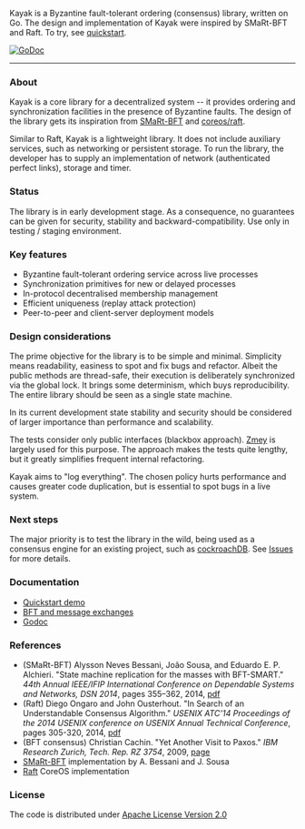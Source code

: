 Kayak is a Byzantine fault-tolerant ordering (consensus) library, written on Go. The design and implementation of Kayak were inspired by SMaRt-BFT and Raft. To try, see [quickstart](doc/quickstart.md).

[![GoDoc](https://godoc.org/github.com/stratumn/kayak?status.svg)](https://godoc.org/github.com/stratumn/kayak)

---

### About

Kayak is a core library for a decentralized system -- it provides ordering and synchronization facilities in the presence of Byzantine faults. The design of the library gets its inspiration from [SMaRt-BFT](https://github.com/bft-smart/library) and [coreos/raft](https://github.com/coreos/etcd/tree/master/raft).

Similar to Raft, Kayak is a lightweight library. It does not include auxiliary services, such as networking or persistent storage. To run the library, the developer has to supply an implementation of network (authenticated perfect links), storage and timer.

### Status

The library is in early development stage. As a consequence, no guarantees can be given for security, stability and backward-compatibility. Use only in testing / staging environment.


### Key features

* Byzantine fault-tolerant ordering service across live processes
* Synchronization primitives for new or delayed processes
* In-protocol decentralised membership management
* Efficient uniqueness (replay attack protection)
* Peer-to-peer and client-server deployment models


### Design considerations

The prime objective for the library is to be simple and minimal. Simplicity means readability, easiness to spot and fix bugs and refactor. Albeit the public methods are thread-safe, their execution is deliberately synchronized via the global lock. It brings some determinism, which buys reproducibility. The entire library should be seen as a single state machine.

In its current development state stability and security should be considered of larger importance than performance and scalability.

The tests consider only public interfaces (blackbox approach). [Zmey](https://github.com/stratumn/zmey) is largely used for this purpose. The approach makes the tests quite lengthy, but it greatly simplifies frequent internal refactoring.

Kayak aims to "log everything". The chosen policy hurts performance and causes greater code duplication, but is essential to spot bugs in a live system.

### Next steps

The major priority is to test the library in the wild, being used as a consensus engine for an existing project, such as [cockroachDB](https://github.com/cockroachdb/cockroach). See [Issues](https://github.com/stratumn/kayak/issues) for more details.


### Documentation

* [Quickstart demo](doc/quickstart.md)
* [BFT and message exchanges](doc/messages.md)
* [Godoc](https://godoc.org/github.com/stratumn/kayak)


### References


* (SMaRt-BFT) Alysson Neves Bessani, João Sousa, and Eduardo E. P. Alchieri. "State machine replication for the masses with BFT-SMART." *44th Annual IEEE/IFIP International Conference on Dependable Systems and Networks, DSN 2014*, pages 355–362, 2014, [pdf](https://www.di.fc.ul.pt/~bessani/publications/dsn14-bftsmart.pdf)
* (Raft) Diego Ongaro and John Ousterhout. "In Search of an Understandable Consensus Algorithm." *USENIX ATC'14 Proceedings of the 2014 USENIX conference on USENIX Annual Technical Conference*, pages 305-320, 2014, [pdf](https://ramcloud.stanford.edu/raft.pdf)
* (BFT consensus) Christian Cachin. "Yet Another Visit to Paxos." *IBM Research Zurich, Tech. Rep. RZ 3754*, 2009, [page](http://domino.watson.ibm.com/library/cyberdig.nsf/papers/5233D5F926B64F2A8525766B00383EC9)
* [SMaRt-BFT](https://github.com/bft-smart/library) implementation by A. Bessani and J. Sousa
* [Raft](https://github.com/coreos/etcd/tree/master/raft) CoreOS implementation

### License

The code is distributed under [Apache License Version 2.0](LICENSE)
